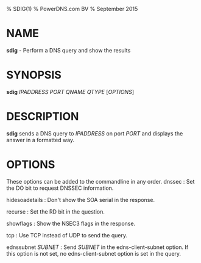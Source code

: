 % SDIG(1)
% PowerDNS.com BV
% September 2015

# NAME
**sdig** - Perform a DNS query and show the results

# SYNOPSIS
**sdig** *IPADDRESS* *PORT* *QNAME* *QTYPE* [*OPTIONS*]

# DESCRIPTION
**sdig** sends a DNS query to *IPADDRESS* on port *PORT* and displays the answer
in a formatted way.

# OPTIONS
These options can be added to the commandline in any order.
dnssec
:    Set the DO bit to request DNSSEC information.

hidesoadetails
:    Don't show the SOA serial in the response.

recurse
:    Set the RD bit in the question.

showflags
:    Show the NSEC3 flags in the response.

tcp
:    Use TCP instead of UDP to send the query.

ednssubnet *SUBNET*
:    Send *SUBNET* in the edns-client-subnet option. If this option is not set,
     no edns-client-subnet option is set in the query.
